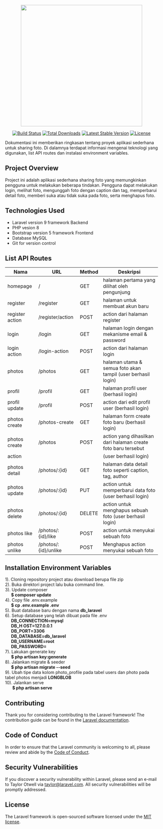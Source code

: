 <p align="center"><a href="https://laravel.com" target="_blank"><img src="https://raw.githubusercontent.com/laravel/art/master/logo-lockup/5%20SVG/2%20CMYK/1%20Full%20Color/laravel-logolockup-cmyk-red.svg" width="400"></a></p>

<p align="center">
<a href="https://travis-ci.org/laravel/framework"><img src="https://travis-ci.org/laravel/framework.svg" alt="Build Status"></a>
<a href="https://packagist.org/packages/laravel/framework"><img src="https://img.shields.io/packagist/dt/laravel/framework" alt="Total Downloads"></a>
<a href="https://packagist.org/packages/laravel/framework"><img src="https://img.shields.io/packagist/v/laravel/framework" alt="Latest Stable Version"></a>
<a href="https://packagist.org/packages/laravel/framework"><img src="https://img.shields.io/packagist/l/laravel/framework" alt="License"></a>
</p>

Dokumentasi ini memberikan ringkasan tentang proyek aplikasi sederhana untuk sharing foto. Di dalamnya terdapat informasi mengenai teknologi yang digunakan, list API routes dan instalasi environment variables.

## Project Overview
Project ini adalah aplikasi sederhana sharing foto yang memungkinkan pengguna untuk melakukan beberapa tindakan. Pengguna dapat melakukan login, melihat foto, mengunggah foto dengan caption dan tag, memperbarui detail foto, memberi suka atau tidak suka pada foto, serta menghapus foto.

## Technologies Used
- Laravel version 9 framework Backend
- PHP vesion 8
- Bootstrap version 5 framework Frontend
- Database MySQL
- Git for version control

## List API Routes
| Nama             | URL                  |  Method  | Deskripsi                                                    |
| ---------------- | ---------------------|----------| -------------------------------------------------------------|
| homepage         | /                    |   GET    | halaman pertama yang dilihat oleh pengunjung                 |
| register         | /register            |   GET    | halaman untuk membuat akun baru                              |
| register action  | /register/action     |   POST   | action dari halaman register                                 |
| login            | /login               |   GET    | halaman login dengan mekanisme email & password              |
| login action     | /login-action        |   POST   | action dari halaman login                                    |
| photos           | /photos              |   GET    | halaman utama & semua foto akan tampil (user berhasil login) |
| profil           | /profil              |   GET    | halaman profil user (berhasil login)                         |
| profil update    | /profil              |   POST   | action dari edit profil user (berhasil login)                |
| photos create    | /photos-create       |   GET    | halaman form create foto baru (berhasil login)               |
| photos create    | /photos              |   POST   | action yang dihasilkan dari halaman create foto baru tersebut| 
| action           |                      |          | (user berhasil login)                                        |
| photos detail    | /photos/:{id}        |   GET    | halaman data detail foto seperti caption, tag, author        |
| photos update    | /photos/:{id}        |   PUT    | action untuk memperbarui data foto (user berhasil login)     |
| photos delete    | /photos/:{id}        |  DELETE  | action untuk menghapus sebuah foto (user berhasil login)     |
| photos like      | /photos/:{id}/like   |   POST   | action untuk menyukai sebuah foto                            |
| photos unlike    | /photos/:{id}/unlike |   POST   | Menghapus action menyukai sebuah foto                        |


##  Installation Environment Variables
1). Cloning repository project atau download berupa file zip <br>
2). Buka direktori project lalu buka command line.<br>
3). Update composer <br>
&nbsp;&nbsp;&nbsp;&nbsp;&nbsp;**$ composer update** <br>
4). Copy file .env.example <br>
&nbsp;&nbsp;&nbsp;&nbsp;&nbsp;**$ cp .env.example .env** <br>
5). Buat database baru dengan nama **db_laravel** <br>
6). Setup database yang telah dibuat pada file .env <br>
&nbsp;&nbsp;&nbsp;&nbsp;&nbsp;**DB_CONNECTION=mysql** <br>
&nbsp;&nbsp;&nbsp;&nbsp;&nbsp;**DB_H&nbsp;OST=127.0.0.1**<br>
&nbsp;&nbsp;&nbsp;&nbsp;&nbsp;**DB_PORT=3306**<br>
&nbsp;&nbsp;&nbsp;&nbsp;&nbsp;**DB_DATABASE=db_laravel**<br>
&nbsp;&nbsp;&nbsp;&nbsp;&nbsp;**DB_USERNAME=root**<br>
&nbsp;&nbsp;&nbsp;&nbsp;&nbsp;**DB_PASSWORD=**<br>
7). Lakukan generate key <br>
&nbsp;&nbsp;&nbsp;&nbsp;&nbsp;**$ php artisan key:generate**<br>
8). Jalankan migrate & seeder <br>
&nbsp;&nbsp;&nbsp;&nbsp;&nbsp;**$ php artisan migrate --seed** <br>
9). Ubah tipe data kolom photo_profile pada tabel users dan photo pada tabel photos menjadi **LONGBLOB** <br>
10). Jalankan serve<br>
&nbsp;&nbsp;&nbsp;&nbsp;&nbsp;&nbsp;**$ php artisan serve**<br>








## Contributing

Thank you for considering contributing to the Laravel framework! The contribution guide can be found in the [Laravel documentation](https://laravel.com/docs/contributions).

## Code of Conduct

In order to ensure that the Laravel community is welcoming to all, please review and abide by the [Code of Conduct](https://laravel.com/docs/contributions#code-of-conduct).

## Security Vulnerabilities

If you discover a security vulnerability within Laravel, please send an e-mail to Taylor Otwell via [taylor@laravel.com](mailto:taylor@laravel.com). All security vulnerabilities will be promptly addressed.

## License

The Laravel framework is open-sourced software licensed under the [MIT license](https://opensource.org/licenses/MIT).
